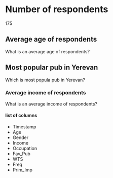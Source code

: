 # Number of respondents

175

## Average age of respondents

What is an average age of respondents?

## Most popular pub in Yerevan

Which is most popula pub in Yerevan?

### Average income of respondents

What is an average income of respondents?

#### list of columns

* Timestamp
* Age
* Gender
* Income
* Occupation
* Fav_Pub
* WTS
* Freq
* Prim_Imp
